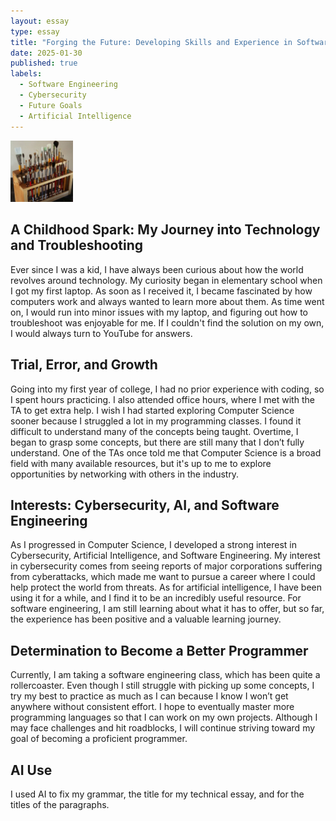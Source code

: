 ```yaml
---
layout: essay
type: essay
title: "Forging the Future: Developing Skills and Experience in Software Engineering and Cybersecurity"
date: 2025-01-30
published: true
labels:
  - Software Engineering
  - Cybersecurity
  - Future Goals
  - Artificial Intelligence
---
```


<img width="100px" class="rounded float-start pe-4" src="../img/igniting/paintbrushes.jpg">

## A Childhood Spark: My Journey into Technology and Troubleshooting
Ever since I was a kid, I have always been curious about how the world revolves around technology. My curiosity began in elementary school when I got my first laptop. As soon as I received it, I became fascinated by how computers work and always wanted to learn more about them. As time went on, I would run into minor issues with my laptop, and figuring out how to troubleshoot was enjoyable for me. If I couldn't find the solution on my own, I would always turn to YouTube for answers.

## Trial, Error, and Growth
Going into my first year of college, I had no prior experience with coding, so I spent hours practicing. I also attended office hours, where I met with the TA to get extra help. I wish I had started exploring Computer Science sooner because I struggled a lot in my programming classes. I found it difficult to understand many of the concepts being taught. Overtime, I began to grasp some concepts, but there are still many that I don’t fully understand. One of the TAs once told me that Computer Science is a broad field with many available resources, but it's up to me to explore opportunities by networking with others in the industry.

## Interests: Cybersecurity, AI, and Software Engineering
As I progressed in Computer Science, I developed a strong interest in Cybersecurity, Artificial Intelligence, and Software Engineering. My interest in cybersecurity comes from seeing reports of major corporations suffering from cyberattacks, which made me want to pursue a career where I could help protect the world from threats. As for artificial intelligence, I have been using it for a while, and I find it to be an incredibly useful resource. For software engineering, I am still learning about what it has to offer, but so far, the experience has been positive and a valuable learning journey.


## Determination to Become a Better Programmer
Currently, I am taking a software engineering class, which has been quite a rollercoaster. Even though I still struggle with picking up some concepts, I try my best to practice as much as I can because I know I won’t get anywhere without consistent effort. I hope to eventually master more programming languages so that I can work on my own projects. Although I may face challenges and hit roadblocks, I will continue striving toward my goal of becoming a proficient programmer.

## AI Use
I used AI to fix my grammar, the title for my technical essay, and for the titles of the paragraphs. 



